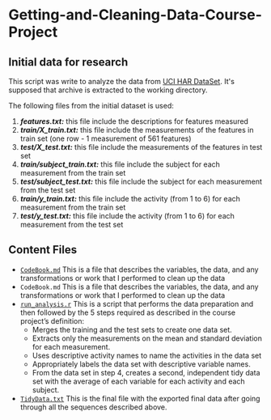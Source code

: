 # **Getting-and-Cleaning-Data-Course-Project**

## **Initial data for research**

This script was write to analyze the data from [UCI HAR DataSet](https://d396qusza40orc.cloudfront.net/getdata%2Fprojectfiles%2FUCI%20HAR%20Dataset.zip). It's supposed that archive is extracted 
to the working directory.

The following files from the initial dataset is used:

1. _**features.txt:**_ this file include the descriptions for features measured
2. _**train/X_train.txt:**_ this file include the measurements of the features in train set (one row - 1 measurement of 561 features)
3. _**test/X_test.txt:**_ this file include the measurements of the features in test set
4. _**train/subject_train.txt:**_ this file include the subject for each measurement from the train set
5. _**test/subject_test.txt:**_ this file include the subject for each measurement from the test set
6. _**train/y_train.txt:**_ this file include the activity (from 1 to 6) for each measurement from the train set
7. _**test/y_test.txt:**_ this file include the activity (from 1 to 6) for each measurement from the test set

## **Content Files**


* [`CodeBook.md`](https://github.com/xyzdiego/Getting-and-Cleaning-Data-Course-Project/blob/master/CodeBook.md) This is a file that describes the variables, the data, and any transformations or work that I performed to clean up the data
* `CodeBook.md` This is a file that describes the variables, the data, and any transformations or work that I performed to clean up the data
* [`run_analysis.r`](https://github.com/xyzdiego/Getting-and-Cleaning-Data-Course-Project/blob/master/run_analysis.R) This is a script that performs the data preparation and then followed by the 5 steps required as described in the course project’s definition:
	* Merges the training and the test sets to create one data set.
	* Extracts only the measurements on the mean and standard deviation for each measurement.
	* Uses descriptive activity names to name the activities in the data set
	* Appropriately labels the data set with descriptive variable names.
	* From the data set in step 4, creates a second, independent tidy data set with the average of each variable for each activity and each subject.
* [`TidyData.txt`](https://github.com/xyzdiego/Getting-and-Cleaning-Data-Course-Project/blob/master/TidyData.txt) This is the final file with the exported final data after going through all the sequences described above.
